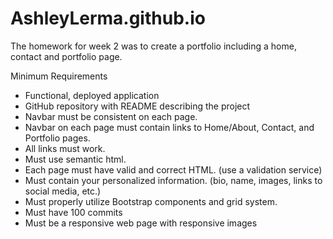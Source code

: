 # AshleyLerma.github.io

The homework for week 2 was to create a portfolio including a home, contact and portfolio page. 

Minimum Requirements

- Functional, deployed application
- GitHub repository with README describing the project
- Navbar must be consistent on each page.
- Navbar on each page must contain links to Home/About, Contact, and Portfolio pages.
- All links must work.
- Must use semantic html.
- Each page must have valid and correct HTML. (use a validation service)
- Must contain your personalized information. (bio, name, images, links to social media, etc.)
- Must properly utilize Bootstrap components and grid system.
- Must have 100 commits
- Must be a responsive web page with responsive images 
